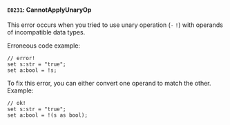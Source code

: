 #### `E0231`: CannotApplyUnaryOp

This error occurs when you tried to use unary operation (`-` `!`) with operands of incompatible data types.

Erroneous code example:
```
// error!
set s:str = "true";
set a:bool = !s;
```

To fix this error, you can either convert one operand to match the other. Example:

```
// ok!
set s:str = "true";
set a:bool = !(s as bool);
```